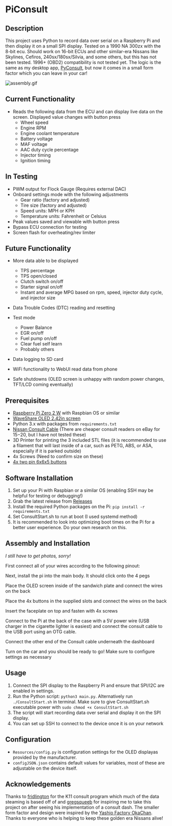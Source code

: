 # PiConsult

## Description

This project uses Python to record data over serial on a Raspberry Pi and then display it on a small SPI display. Tested on a 1990 NA 300zx with the 8-bit ecu. Should work on 16-bit ECUs and other similar-era Nissans like Skylines, Cefiros, 240sx/180sx/Silvia, and some others, but this has not been tested. 1996+ (OBD2) compatibility is not tested yet. The logic is the same as my desktop app, [PyConsult](https://github.com/swestastic/PyConsult), but now it comes in a small form factor which you can leave in your car!

![assembly.gif](images/assembly.gif)

## Current Functionality

- Reads the following data from the ECU and can display live data on the screen. Displayed value changes with button press
  - Wheel speed
  - Engine RPM
  - Engine coolant temperature
  - Battery voltage
  - MAF voltage
  - AAC duty cycle percentage
  - Injector timing
  - Ignition timing

## In Testing

- PWM output for Flock Gauge (Requires external DAC)
- Onboard settings mode with the following adjustments
  - Gear ratio (factory and adjusted)
  - Tire size (factory and adjusted)
  - Speed units: MPH or KPH
  - Temperature units: Fahrenheit or Celsius
- Peak values saved and viewable with button press
- Bypass ECU connection for testing
- Screen flash for overheating/rev limiter

## Future Functionality

- More data able to be displayed
  - TPS percentage
  - TPS open/closed
  - Clutch switch on/off
  - Starter signal on/off
  - Instant and average MPG based on rpm, speed, injector duty cycle, and injector size
- Data Trouble Codes (DTC) reading and resetting
- Test mode
  - Power Balance
  - EGR on/off
  - Fuel pump on/off
  - Clear fuel self learn
  - Probably others
- Data logging to SD card
- WiFi functionality to WebUI read data from phone

- Safe shutdowns (OLED screen is unhappy with random power changes, TFT/LCD coming eventually)

## Prerequisites

- [Raspberry Pi Zero 2 W](https://www.raspberrypi.com/products/raspberry-pi-zero-2-w/) with Raspbian OS or similar
- [WaveShare OLED 2.42in screen](https://www.waveshare.com/wiki/2.42inch_OLED_Module)
- Python 3.x with packages from `requirements.txt`
- [Nissan Consult Cable](https://conceptzperformance.com/plms-developments-plms-nissan-consult-interface-usb-cable-nistune-datscan-etc-1005_p_5664.php) (There are cheaper consult readers on eBay for $15-$20, but I have not tested these)
- 3D Printer for printing the 3 included STL files (it is recommended to use a filament that will last inside of a car, such as PETG, ABS, or ASA, especially if it is parked outside)
- 4x Screws (Need to confirm size on these)
- [4x two pin 6x6x5 buttons](https://www.amazon.com/dp/B07X8T9D2Q)

## Software Installation

1. Set up your Pi with Raspbian or a similar OS (enabling SSH may be helpful for testing or debugging!)
2. Grab the latest release from [Releases](github.com/swestastic/PiConsult/releases)
3. Install the required Python packages on the Pi: `pip install -r requirements.txt`
4. Set ConsultStart.sh to run at boot (I used systemd method)
5. It is recommended to look into optimizing boot times on the Pi for a better user experience. Do your own research on this.

## Assembly and Installation

*I still have to get photos, sorry!*

First connect all of your wires according to the following pinout:

<!-- INSERT PICTURE OF PINOUT -->

Next, install the pi into the main body. It should click onto the 4 pegs

<!-- INSERT PICTURE OF PI INSTALLED -->

Place the OLED screen inside of the sandwich plate and connect the wires on the back

<!-- INSERT PICTURE OF SCREEN ASSEMBLY -->

Place the 4x buttons in the supplied slots and connect the wires on the back

<!-- INSERT PICTURE OF BUTTONS -->

Insert the faceplate on top and fasten with 4x screws

<!-- INSERT PICTURE OF ASSEMBLED -->

Connect to the Pi at the back of the case with a 5V power wire (USB charger in the cigarette lighter is easiest) and connect the consult cable to the USB port using an OTG cable.

<!-- INSERT PICTURE OF WIRES -->

Connect the other end of the Consult cable underneath the dashboard

<!-- INSERT PICTURE OF PORT -->

Turn on the car and you should be ready to go! Make sure to configure settings as necessary

<!-- INSERT PICTURE OF RUNNING ASSEMBLY MOUNTED TO CAR -->

## Usage

1. Connect the SPI display to the Raspberry Pi and ensure that SPI/I2C are enabled in settings.
2. Run the Python script: `python3 main.py`. Alternatively run `./ConsultStart.sh` in terminal. Make sure to give ConsultStart.sh executable power with `sudo chmod +x ConsultStart.sh`
3. The script will start recording data over serial and display it on the SPI display.
4. You can set up SSH to connect to the device once it is on your network

## Configuration

- `Resources/config.py` is configuration settings for the OLED displayas provided by the manufacturer.
- `configJSON.json` contains default values for variables, most of these are adjustable on the device itself.

## Acknowledgements

Thanks to [fridlington](https://github.com/fridlington) for the K11 consult program which much of the data steaming is based off of and [gregsqueeb](https://github.com/gregsqueeb) for inspiring me to take this project on after seeing his implementation of a consult dash. The smaller form factor and design were inspired by the [Yashio Factory OkaChan](https://yashiofactory.co.jp/en/product/okachan-water-temp-3/). Thanks to everyone who is helping to keep these golden era Nissans alive!
